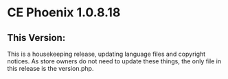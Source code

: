 # CE Phoenix 1.0.8.18
## This Version:

This is a housekeeping release, updating language files and copyright notices.  As store owners do not need to update these things, the only file in this release is the version.php.  
